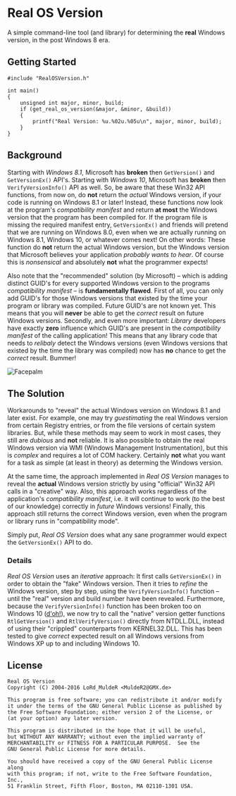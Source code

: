 # Real OS Version

A simple command-line tool (and library) for determining the **real** Windows version, in the post Windows 8 era.

## Getting Started

	#include "RealOSVersion.h"

	int main()
	{
		unsigned int major, minor, build;
		if (get_real_os_version(&major, &minor, &build))
		{
			printf("Real Version: %u.%02u.%05u\n", major, minor, build);
		}
	}

## Background

Starting with *Windows 8.1*, Microsoft has **broken** then `GetVersion()` and `GetVersionEx()` API's. Starting with *Windows 10*, Microsoft has **broken** then `VerifyVersionInfo()` API as well. So, be aware that these Win32 API functions, from now on, do **not** return the *actual* Windows version, if your code is running on Windows 8.1 or later! Instead, these functions now look at the program's *compatibility manifest* and return **at most** the Windows version that the program has been compiled for. If the program file is missing the required manifest entry, `GetVersionEx()` and friends will pretend that we are running on Windows 8.0, even when we are actually running on Windows 8.1, Windows 10, or whatever comes next! On other words: These function do **not** return the actual Windows version, but the Windows version that Microsoft believes your application *probably wants to hear*. Of course this is *nonsensical* and absolutely **not** what the programmer expects!

Also note that the "recommended" solution (by Microsoft) &ndash; which is adding distinct GUID's for every supported Windows version to the programs *compatibility manifest* &ndash; is **fundamentally flawed**. First of all, you can only add GUID's for those Windows versions that existed by the time your program or library was compiled. Future GUID's are not known yet. This means that you will **never** be able to get the *correct* result on future Windows versions. Secondly, and even more important: *Library* developers have exactly **zero** influence which GUID's are present in the *compatibility manifest* of the calling application! This means that any library code that needs to *relibaly* detect the Windows versions (even Windows versions that existed by the time the library was compiled) now has **no** chance to get the *correct* result. Bummer!

![Facepalm](http://i.imgur.com/MEtX6mb.jpg?1)

## The Solution

Workarounds to "reveal" the actual Windows version on Windows 8.1 and later exist. For example, one may try *guestimating* the real Windows version from certain Registry entries, or from the file versions of certain system libraries. But, while these methods may seem to work in most cases, they still are *dubious* and **not** reliable. It is also possible to obtain the real Windows version via WMI (Windows Management Instrumentation), but this is *complex* and requires a lot of COM hackery. Certainly **not** what you want for a task as simple (at least in theory) as determing the Windows version.

At the same time, the approach implemented in *Real OS Version* manages to reveal the **actual** Windows version strictly by using "official" Win32 API calls in a "creative" way. Also, this approach works regardless of the application's *compatibility manifest*, i.e. it will continue to work (to the best of our knowledge) correctly in *future* Windows versions! Finally, this approach still returns the correct Windows version, even when the program or library runs in "compatibility mode".

Simply put, *Real OS Version* does what any sane programmer would expect the `GetVersionEx()` API to do.

### Details

*Real OS Version* uses an *iterative* approach: It first calls `GetVersionEx()` in order to obtain the "fake" Windows version. Then it tries to *refine* the Windows version, step by step, using the `VerifyVersionInfo()` function &ndash; until the "real" version and build number have been revealed. Furthermore, because the `VerifyVersionInfo()` function has been broken too on Windows 10 ([d'oh!](http://vignette2.wikia.nocookie.net/simpsons/images/c/c3/D'oh.jpg/revision/latest?cb=20141226214635)), we now try to call the "native" version getter functions `RtlGetVersion()` and `RtlVerifyVersion()` directly from NTDLL.DLL, instead of using their "crippled" counterparts from KERNEL32.DLL. This has been tested to give *correct* expected result on all Windows versions from Windows XP up to and including Windows 10.

## License

	Real OS Version
	Copyright (C) 2004-2016 LoRd_MuldeR <MuldeR2@GMX.de>

	This program is free software; you can redistribute it and/or modify
	it under the terms of the GNU General Public License as published by
	the Free Software Foundation; either version 2 of the License, or
	(at your option) any later version.

	This program is distributed in the hope that it will be useful,
	but WITHOUT ANY WARRANTY; without even the implied warranty of
	MERCHANTABILITY or FITNESS FOR A PARTICULAR PURPOSE.  See the
	GNU General Public License for more details.

	You should have received a copy of the GNU General Public License along
	with this program; if not, write to the Free Software Foundation, Inc.,
	51 Franklin Street, Fifth Floor, Boston, MA 02110-1301 USA.
